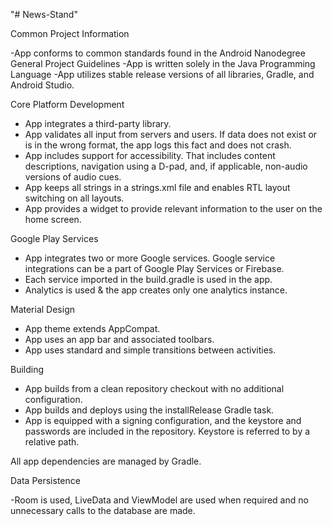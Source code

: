 "# News-Stand" 

Common Project Information

-App conforms to common standards found in the Android Nanodegree General Project Guidelines
-App is written solely in the Java Programming Language
-App utilizes stable release versions of all libraries, Gradle, and Android Studio.

Core Platform Development

- App integrates a third-party library.
- App validates all input from servers and users. If data does not exist or is in the wrong format, the app logs this fact and does not crash.
- App includes support for accessibility. That includes content descriptions, navigation using a D-pad, and, if applicable, non-audio versions of audio cues.
- App keeps all strings in a strings.xml file and enables RTL layout switching on all layouts.
- App provides a widget to provide relevant information to the user on the home screen.

Google Play Services

- App integrates two or more Google services. Google service integrations can be a part of Google Play Services or Firebase.
- Each service imported in the build.gradle is used in the app.
- Analytics is used & the app creates only one analytics instance. 

Material Design

- App theme extends AppCompat.
- App uses an app bar and associated toolbars.
- App uses standard and simple transitions between activities.

Building

- App builds from a clean repository checkout with no additional configuration.
- App builds and deploys using the installRelease Gradle task.
- App is equipped with a signing configuration, and the keystore and passwords are included in the repository. Keystore is referred to by a relative path.

All app dependencies are managed by Gradle.

Data Persistence

-Room is used, LiveData and ViewModel are used when required and no unnecessary calls to the database are made.
